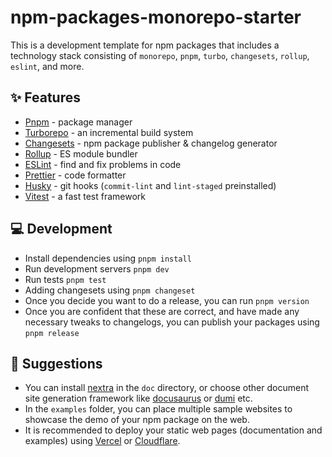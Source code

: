 # npm-packages-monorepo-starter

This is a development template for npm packages that includes a technology stack consisting of `monorepo`, `pnpm`, `turbo`, `changesets`, `rollup`, `eslint`, and more.

## ✨ Features

- [Pnpm](https://github.com/pnpm/pnpm) - package manager
- [Turborepo](https://github.com/vercel/turbo) - an incremental build system
- [Changesets](https://github.com/changesets/changesets) - npm package publisher & changelog generator
- [Rollup](https://github.com/rollup/rollup) - ES module bundler
- [ESLint](https://github.com/eslint/eslint) - find and fix problems in code
- [Prettier](https://github.com/prettier/prettier) - code formatter
- [Husky](https://github.com/typicode/husky) - git hooks (`commit-lint` and `lint-staged` preinstalled)
- [Vitest](https://github.com/vitest-dev/vitest) - a fast test framework

## 💻 Development

- Install dependencies using `pnpm install`
- Run development servers `pnpm dev`
- Run tests `pnpm test`
- Adding changesets using `pnpm changeset`
- Once you decide you want to do a release, you can run `pnpm version`
- Once you are confident that these are correct, and have made any necessary tweaks to changelogs, you can publish your packages using `pnpm release`

## 🐶 Suggestions

- You can install [nextra](https://github.com/shuding/nextra) in the `doc` directory, or choose other document site generation framework like [docusaurus](https://github.com/facebook/docusaurus) or [dumi](https://github.com/umijs/dumi) etc.
- In the `examples` folder, you can place multiple sample websites to showcase the demo of your npm package on the web.
- It is recommended to deploy your static web pages (documentation and examples) using [Vercel](https://vercel.com) or [Cloudflare](https://cloudflare.com).
